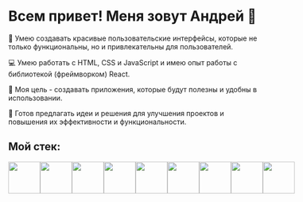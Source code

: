 <h1> Всем привет! Меня зовут Андрей 👋 </h1>

🎨 Умею создавать красивые пользовательские интерфейсы, которые не только функциональны, но и привлекательны для пользователей.

💻 Умею работать с HTML, CSS и JavaScript и имею опыт работы с библиотекой (фреймворком) React.

🌟 Моя цель - создавать приложения, которые будут полезны и удобны в использовании.

🤝 Готов предлагать идеи и решения для улучшения проектов и повышения их эффективности и функциональности.


<h2> Мой стек: </h2>
<div style="display: flex">
<img src="https://cdn-icons-png.flaticon.com/512/186/186320.png" style="width: 64px; height: 64px" />
<img src="https://cdn-icons-png.flaticon.com/512/5968/5968267.png" style="width: 64px; height: 64px" />
<img src="https://cdn-icons-png.flaticon.com/512/9496/9496599.png" style="width: 64px; height: 64px" />
<img src="https://cdn-icons-png.flaticon.com/512/5968/5968242.png" style="width: 64px; height: 64px" />
<img src="https://cdn-icons-png.flaticon.com/512/5968/5968292.png" style="width: 64px; height: 64px" />
<img src="https://cdn-icons-png.flaticon.com/512/5815/5815526.png" style="width: 64px; height: 64px" />
<img src="https://cdn-icons-png.flaticon.com/512/1183/1183672.png" style="width: 64px; height: 64px" />
<img src="https://cdn-icons-png.flaticon.com/512/919/919825.png" style="width: 64px; height: 64px" />
<img src="https://cdn-icons-png.flaticon.com/512/25/25657.png" style="width: 64px; height: 64px" />
</div>
